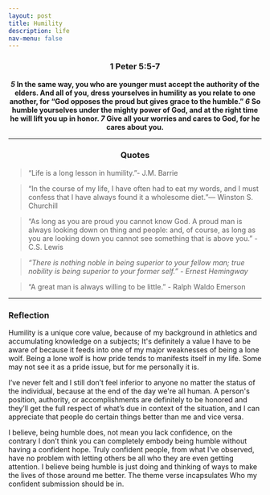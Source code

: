 ```yaml
---
layout: post
title: Humility
description: life
nav-menu: false
---
```


<center> 
    <h3> 1 Peter 5:5-7 </h3>
        <b>
            <b><i>5</i></b> In the same way, you who are younger must accept the authority of the elders. And all of you, dress yourselves in humility as you relate to one another, for “God opposes the proud but gives grace to the humble.” <b><i>6</i></b> So humble yourselves under the mighty power of God, and at the right time he will lift you up in honor. <b><i>7</i></b> Give all your worries and cares to God, for he cares about you.
        </b>
</center>

<hr>

<center><h3>Quotes</h3></center>

> “Life is a long lesson in humility.”- J.M. Barrie

> “In the course of my life, I have often had to eat my words, and I must confess that I have always found it a wholesome diet.”― Winston S. Churchill

> “As long as you are proud you cannot know God. A proud man is always looking down on thing and people: and, of course, as long as you are looking down you cannot see something that is above you.” - C.S. Lewis

> *“There is nothing noble in being superior to your fellow man; true nobility is being superior to your former self.” - Ernest Hemingway*

> “A great man is always willing to be little.” - Ralph Waldo Emerson

<hr>

### Reflection

Humility is a unique core value, because of my background in athletics and accumulating knowledge on a subjects; It's definitely a value I have to be aware of because it feeds into one of my major weaknesses of being a lone wolf. Being a lone wolf is how pride tends to manifests itself in my life. Some may not see it as a pride issue, but for me personally it is.

I’ve never felt and I still don’t feel inferior to anyone no matter the status of the individual, because at the end of the day we're all human. A person's position, authority, or accomplishments are definitely to be honored and they’ll get the full respect of what’s due in context of the situation, and I can appreciate that people do certain things better than me and vice versa. 

I believe, being humble does, not mean you lack confidence, on the contrary I don’t think you can completely embody being humble without having a confident hope. Truly confident people, from what I’ve observed, have no problem with letting others be all who they are even getting attention. I believe being humble is just doing and thinking of ways to make the lives of those around me better. The theme verse incapsulates Who my confident submission should be in.